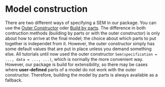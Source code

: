 # Model construction

There are two different ways of specifying a SEM in our package. You can use the [Outer Constructor](@ref) oder [Build by parts](@ref).
The difference in both contruction methods (building by parts or with the outer constructor) is only about how to arrive at the final model; the choice about which parts to put together is independet from it. However, the outer constructor simply has some default values that are put in place unless you demand something else.
All tutorials until now used the outer constructor `Sem(specification = ..., data = ..., ...)`, which is normally the more convenient way.
However, our package is build for extensibility, so there may be cases where **user-defined** parts of a model do not work with the outer constructor.
Therefore, building the model by parts is always available as a fallback.